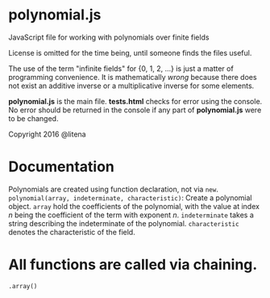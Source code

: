 # polynomial.js
JavaScript file for working with polynomials over finite fields

License is omitted for the time being, until someone finds the files useful.

The use of the term "infinite fields" for {0, 1, 2, ...} is just a matter of programming convenience. It is mathematically *wrong* because there does not exist an additive inverse or a multiplicative inverse for some elements.

**polynomial.js** is the main file. **tests.html** checks for error using the console. No error should be returned in the console if any part of **polynomial.js** were to be changed.

Copyright 2016 @litena

# Documentation
Polynomials are created using function declaration, not via `new`.
`polynomial(array, indeterminate, characteristic)`: Create a polynomial object. `array` hold the coefficients of the polynomial, with the value at index *n* being the coefficient of the term with exponent *n*. `indeterminate` takes a string describing the indeterminate of the polynomial. `characteristic` denotes the characteristic of the field.

# All functions are called via chaining.
`.array()`
